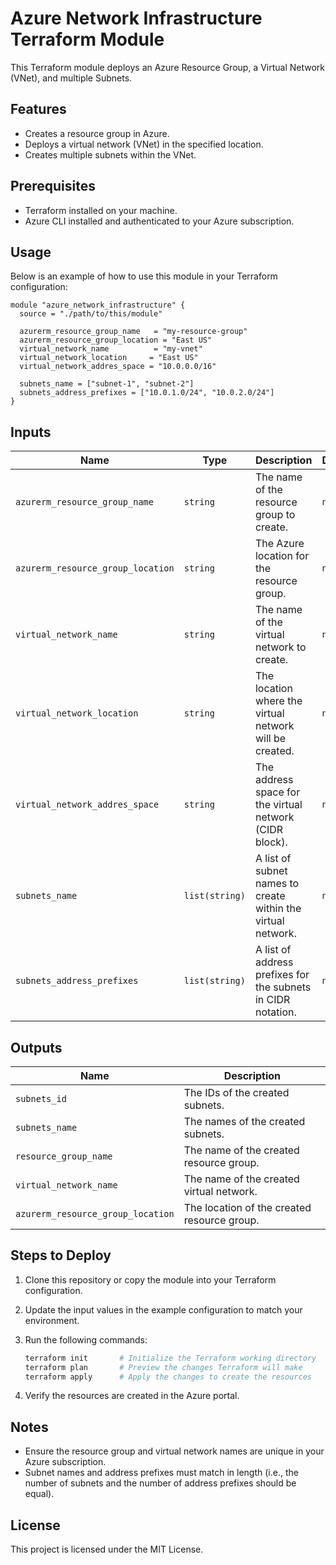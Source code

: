 # Azure Network Infrastructure Terraform Module

This Terraform module deploys an Azure Resource Group, a Virtual Network (VNet), and multiple Subnets.

## Features

- Creates a resource group in Azure.
- Deploys a virtual network (VNet) in the specified location.
- Creates multiple subnets within the VNet.

## Prerequisites

- Terraform installed on your machine.
- Azure CLI installed and authenticated to your Azure subscription.

## Usage

Below is an example of how to use this module in your Terraform configuration:

```hcl
module "azure_network_infrastructure" {
  source = "./path/to/this/module"

  azurerm_resource_group_name   = "my-resource-group"
  azurerm_resource_group_location = "East US"
  virtual_network_name          = "my-vnet"
  virtual_network_location     = "East US"
  virtual_network_addres_space = "10.0.0.0/16"

  subnets_name = ["subnet-1", "subnet-2"]
  subnets_address_prefixes = ["10.0.1.0/24", "10.0.2.0/24"]
}
```

## Inputs

| Name                         | Type           | Description                                                             | Default             | Required |
|------------------------------|----------------|-------------------------------------------------------------------------|---------------------|----------|
| `azurerm_resource_group_name` | `string`       | The name of the resource group to create.                                | `null`              | Yes      |
| `azurerm_resource_group_location` | `string`       | The Azure location for the resource group.                               | `null`              | Yes      |
| `virtual_network_name`        | `string`       | The name of the virtual network to create.                               | `null`              | Yes      |
| `virtual_network_location`    | `string`       | The location where the virtual network will be created.                  | `null`              | Yes      |
| `virtual_network_addres_space` | `string`     | The address space for the virtual network (CIDR block).                  | `null`              | Yes      |
| `subnets_name`                | `list(string)` | A list of subnet names to create within the virtual network.             | `null`              | Yes      |
| `subnets_address_prefixes`    | `list(string)` | A list of address prefixes for the subnets in CIDR notation.             | `null`              | Yes      |

## Outputs

| Name                              | Description                                                  |
|-----------------------------------|--------------------------------------------------------------|
| `subnets_id`                      | The IDs of the created subnets.                              |
| `subnets_name`                    | The names of the created subnets.                            |
| `resource_group_name`             | The name of the created resource group.                      |
| `virtual_network_name`            | The name of the created virtual network.                     |
| `azurerm_resource_group_location` | The location of the created resource group.                  |

## Steps to Deploy

1. Clone this repository or copy the module into your Terraform configuration.
2. Update the input values in the example configuration to match your environment.
3. Run the following commands:

   ```bash
   terraform init       # Initialize the Terraform working directory
   terraform plan       # Preview the changes Terraform will make
   terraform apply      # Apply the changes to create the resources
   ```

4. Verify the resources are created in the Azure portal.

## Notes

- Ensure the resource group and virtual network names are unique in your Azure subscription.
- Subnet names and address prefixes must match in length (i.e., the number of subnets and the number of address prefixes should be equal).

## License

This project is licensed under the MIT License.
